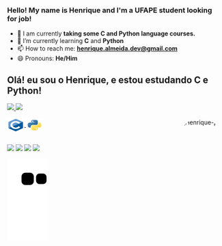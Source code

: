 ### Hello! My name is Henrique and I'm a UFAPE student looking for job!

- 🔭 I am currently **taking some C and Python language courses.**
- 🌱 I’m currently learning **C** and **Python**
- 📫 How to reach me: **henrique.almeida.dev@gmail.com**
- 😄 Pronouns: **He/Him**

## Olá! eu sou o Henrique, e estou estudando C e Python!

<div>
  <a href="https://github.com/Dev-Henrique-Almeida">
  <img height="180em" src="https://github-readme-stats.vercel.app/api?username=Dev-Henrique-Almeida&show_icons=true&theme=dark&include_all_commits=true&count_private=true"/>
  <img height="180em" src="https://github-readme-stats.vercel.app/api/top-langs/?username=Dev-Henrique-Almeida&layout=compact&langs_count=7&theme=dark"/>
</div>
  
  <div style="display: inline_block"><br>
  <img align="center" alt="Henrique-C" height="30" width="40" src="https://raw.githubusercontent.com/devicons/devicon/master/icons/c/c-original.svg">
  <img align="center" alt="Henrique-Python" height="30" width="40" src="https://raw.githubusercontent.com/devicons/devicon/master/icons/python/python-original.svg">
  <img align="right" alt="Henrique-pic" height="150" style="border-radius:50px;" src="https://lh3.googleusercontent.com/cZCathhnH9RcbTTYyIpIMAv750qnsheNNv0iaA-ygxnr0OcpejzkwD91jmZB_LSxwU6TZvKuqpg9gC_Vcy9UJtCQDF3kA0Gl4eZbhay3F-y2G9cni4rtopu2iZ4KN5P3d0IqdMN0LxleZtNCu8PAc5Pk6wmURcyjxu6zuX3XvW9zJNjc0xHrbCOfPVGAte-5-XqAlxUgeMNEhUMGH-SfDWqZrmh0peT0E0zLc3umzD6NB8kPbq-_GAHe7UaeAcC7ypeOrpaMUGlZOykUNk9G9yXrEt4h3gMKkE2C8AHHry-He5CGr4YxzeFptPvkNiy12rJCTxN5tEo0PCCiUy3ry90msDFnmBNaNjHBCgzLnwr7b6JK7ZZP3e9a66I6yHkTwXAN-80FJBssKamQwrYoxv0apilVTpmTG6IUCXMK0iwKrK9cZ07cLaguPlp4LvogDZq8ZX9UZGQTGhXxxHBdQlT4rEjAQkBLXvmR_9UpPUC478gwQha_I_U9faVRE7CF0FqxNkAEoyVAvAGM5vNNSiWmv5_Il6Sz-KmvRuoCd5NUWtdCNcO9XxCOseYqXvkJ8nOrjhFrLBeX5r7BR5WyfWbShoL4-JVzX2Hwu_ZSE4XltQ2e_6G3ncxs5G9ob8PRTRXnRNPKoivlkzvet9gmgUtbq3JJnwId8ijs65_2ieFO3g8NfaLQeDc81XZ_z_jSqLJyQPpOPZXsYgw7l9fXE7yYKuYQ8iM2VaCyfGAUU0WYo3mPTVKogPYFkq6W0VbsOMWUtqkrcKDOlmIu7iCbPFtMc4lFd55gpUCcoGk3M1tW0W3emuAJ6anH9xBuv9WcVBPIlQunASwTLlkCWbMMwrpqrQsIbflSP-24zA=w640-h623-no?authuser=1">
</div>
  
  ##
 
<div> 
  
  <a href="https://www.instagram.com/h.silvaaah/" target="_blank"><img src="https://img.shields.io/badge/-Instagram-%23E4405F?style=for-the-badge&logo=instagram&logoColor=white" target="_blank"></a>
 	<a href="https://www.twitch.tv/eibigrick" target="_blank"><img src="https://img.shields.io/badge/Twitch-9146FF?style=for-the-badge&logo=twitch&logoColor=white" target="_blank"></a>
  <a href = "mailto:Henrique.Almeida.dev@gmail.com"><img src="https://img.shields.io/badge/-Gmail-%23333?style=for-the-badge&logo=gmail&logoColor=white" target="_blank"></a>
  <a href="https://www.linkedin.com/in/henrique-almeida-7b4514232/" target="_blank"><img src="https://img.shields.io/badge/-LinkedIn-%230077B5?style=for-the-badge&logo=linkedin&logoColor=white" target="_blank"></a> 
 
  ![Snake animation](https://github.com/Dev-Henrique-Almeida/Dev-Henrique-Almeida/blob/dist/github-contribution-grid-snake.svg)
 
</div>
